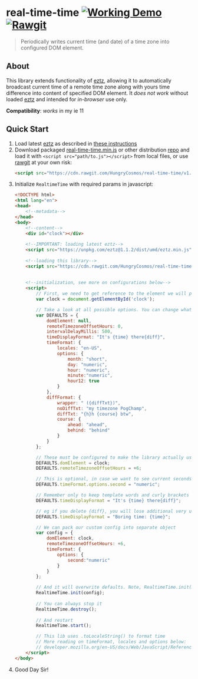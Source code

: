 # real-time-time [![Working Demo](https://img.shields.io/badge/demo-running-brightgreen.svg)](https://hungrycosmos.github.io/real-time-time) [![Rawgit](https://img.shields.io/badge/rawgit-v1.0.3-orange.svg)](https://cdn.rawgit.com/HungryCosmos/real-time-time/v1.0.3/dist/umd/real-time-time.min.js)

> Periodically writes current time (and date) of a time zone into configured DOM element.


## About

This library extends functionality of [eztz](https://github.com/HungryCosmos/eztz), allowing it to automatically 
broadcast current time of a remote time zone along with yours time difference into content of specified DOM element. 
It _does not work_ without loaded [eztz](https://github.com/HungryCosmos/eztz) and intended for _in-browser_ use only.  

**Compatibility**: _works_ in my ie 11  


## Quick Start

1. Load latest [eztz](https://github.com/HungryCosmos/eztz) as described in 
[these instructions](https://github.com/HungryCosmos/eztz#installation)
2. Download packaged [real-time-time.min.js](/dist/umd/real-time-time.min.js) or other distribution [repo](/dist) and 
load it with `<script src="path/to.js"></script>` from local files, or use [rawgit]() at your own risk:
   ```html
   <script src="https://cdn.rawgit.com/HungryCosmos/real-time-time/v1.0.3/dist/umd/real-time-time.min.js"></script>
   ```
3. Initialize `RealtimeTime` with required params in javascript:
   ```html
   <!DOCTYPE html>
   <html lang="en">
   <head>
       <!--metadata-->
   </head>
   <body>
       <!--content-->
       <div id="clock"></div>
 
       <!--IMPORTANT: loading latest eztz-->
       <script src="https://unpkg.com/eztz@1.1.2/dist/umd/eztz.min.js"></script>
    
       <!--loading this library-->
       <script src="https://cdn.rawgit.com/HungryCosmos/real-time-time/v1.0.3/dist/umd/real-time-time.min.js"></script>
 
 
       <!--initialization, see more on configurations below-->
       <script>
           // First, we need to get reference to the element we will print time to, null is for console
           var clock = document.getElementById('clock');
   
           // Take a look at all possible options. You can change what you want right here, but we will skip it for now.
           var DEFAULTS = {
               domElement: null,
               remoteTimezoneOffsetHours: 0,
               intervalDelayMillis: 500,
               timeDisplayFormat: "It's {time} there{diff}",
               timeFormat: {
                   locales: "en-US",
                   options: {
                       month: "short",
                       day: "numeric",
                       hour: "numeric",
                       minute:"numeric",
                       hour12: true
                   }
               },
               diffFormat: {
                   wrapper: " ({diffTxt})",
                   noDiffTxt: "my timezone PogChamp",
                   diffTxt: "{h}h {course} btw",
                   course: {
                       ahead: "ahead",
                       behind: "behind"
                   }
               }
           };
   
           // These must be configured to make the library actually useful
           DEFAULTS.domElement = clock;
           DEFAULTS.remoteTimezoneOffsetHours = +6;
   
           // This is optional, in case we want to see current seconds
           DEFAULTS.timeFormat.options.second = "numeric";
   
           // Remember only to keep template words and curly brackets surrounding it
           DEFAULTS.timeDisplayFormat = "It's {time} there{diff}";
   
           // eg if you delete {diff}, you will lose additional very useful time difference data
           DEFAULTS.timeDisplayFormat = "Boring time: {time}";
   
           // We can pack our custom config into separate object
           var config = {
               domElement: clock,
               remoteTimezoneOffsetHours: +6,
               timeFormat: {
                   options: {
                       second:"numeric"
                   }
               }
           };
   
           // And it will overwrite defaults. Note, RealtimeTime.init(DEFAULTS); will work as well
           RealtimeTime.init(config);
        
           // You can always stop it
           RealtimeTime.destroy();
        
           // And restart
           RealtimeTime.start();
   
           // This lib uses .toLocaleString() to format time
           // More reading on timeFormat, locales and options below:
           // developer.mozilla.org/en-US/docs/Web/JavaScript/Reference/Global_Objects/Date/toLocaleString#Using_options
       </script>
   </body>
   ```
4. Good Day Sir!